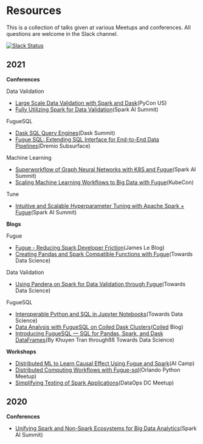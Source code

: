 # Resources

This is a collection of talks given at various Meetups and conferences. All questions are welcome in the Slack channel.

[![Slack Status](https://img.shields.io/badge/slack-join_chat-white.svg?logo=slack&style=social)](https://join.slack.com/t/fugue-project/shared_invite/zt-jl0pcahu-KdlSOgi~fP50TZWmNxdWYQ)

## 2021

**Conferences**

Data Validation

* [Large Scale Data Validation with Spark and Dask](https://www.youtube.com/watch?v=2AdvBgjO_3Q)(PyCon US)
* [Fully Utilizing Spark for Data Validation](https://www.youtube.com/watch?v=f901OJrP5ls)(Spark AI Summit)

FugueSQL

* [Dask SQL Query Engines](https://www.youtube.com/watch?v=bQDN41Bc3bw)(Dask Summit)
* [Fugue SQL: Extending SQL Interface for End-to-End Data Pipelines](https://www.dremio.com/subsurface/fugue-sql-extending-sql-interface-for-end-to-end-data-pipelines/)(Dremio Subsurface)

Machine Learning

* [Superworkflow of Graph Neural Networks with K8S and Fugue](https://www.youtube.com/watch?v=-aEZjQiqSFA)(Spark AI Summit)
* [Scaling Machine Learning Workflows to Big Data with Fugue](https://www.youtube.com/watch?v=fDIRMiwc0aA)(KubeCon)

Tune

* [Intuitive and Scalable Hyperparameter Tuning with Apache Spark + Fugue](https://www.youtube.com/watch?v=JUretXiLtK0)(Spark AI Summit)

**Blogs**

Fugue

* [Fugue - Reducing Spark Developer Friction](https://jameskle.com/writes/fugue)(James Le Blog)
* [Creating Pandas and Spark Compatible Functions with Fugue](https://towardsdatascience.com/creating-pandas-and-spark-compatible-functions-with-fugue-8617c0b3d3a8)(Towards Data Science)

Data Validation

* [Using Pandera on Spark for Data Validation through Fugue](https://towardsdatascience.com/using-pandera-on-spark-for-data-validation-through-fugue-72956f274793)(Towards Data Science)

FugueSQL

* [Interoperable Python and SQL in Jupyter Notebooks](https://towardsdatascience.com/interoperable-python-and-sql-in-jupyter-notebooks-86245e711352)(Towards Data Science)
* [Data Analysis with FugueSQL on Coiled Dask Clusters](https://coiled.io/data-analysis-with-fuguesql-on-coiled-dask-clusters/)([Coiled](https://coiled.io/) Blog)
* [Introducing FugueSQL — SQL for Pandas, Spark, and Dask DataFrames](https://towardsdatascience.com/introducing-fuguesql-sql-for-pandas-spark-and-dask-dataframes-63d461a16b27)(By Khuyen Tran throughßß Towards Data Science)

**Workshops**

* [Distributed ML to Learn Causal Effect Using Fugue and Spark](https://www.youtube.com/watch?v=dafU1SZs4iw)(AI Camp)
* [Distributed Computing Workflows with Fugue-sql](https://www.youtube.com/watch?v=iROWlAVa2Kk)(Orlando Python Meetup)
* [Simplifying Testing of Spark Applications](https://www.youtube.com/watch?v=GYmk4x2NS3M)(DataOps DC Meetup)


## 2020

**Conferences**

* [Unifying Spark and Non-Spark Ecosystems for Big Data Analytics](https://www.youtube.com/watch?v=BBd4b2pMk0c)(Spark AI Summit)